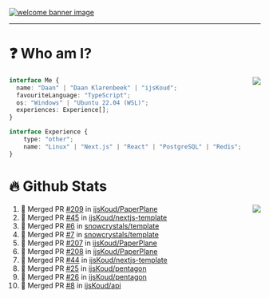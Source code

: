 <h1 align="center" style="display:none;"></h1>

<a href="https://ijskoud.dev/"><img src="https://cdn.ijskoud.dev/files/IIcds5oPKl.png" alt="welcome banner image" /></a>

---

# ❓ Who am I?

<img align="right" src="http://gh-stats.ijskoud.dev/api/top-langs?username=ijsKoud&cache_seconds=1800&layout=compact&hide_border=true&hide_rank=true&show_icons=true&theme=dark&title_color=ffffff&hide_border=true&locale=en" />

```typescript
interface Me {
  name: "Daan" | "Daan Klarenbeek" | "ijsKoud";
  favouriteLanguage: "TypeScript";
  os: "Windows" | "Ubuntu 22.04 (WSL)";
  experiences: Experience[];
}

interface Experience {
    type: "other";
    name: "Linux" | "Next.js" | "React" | "PostgreSQL" | "Redis";
}
```

# 🔥 Github Stats

<img align="right" src="http://gh-stats.ijskoud.dev/api? username=ijsKoud&cache_seconds=1800&hide_border=true&hide_rank=true&show_icons=true&theme=dark&title_color=ffffff&hide_border=true&locale=en">

<!--START_SECTION:activity-->
1. 🎉 Merged PR [#209](https://github.com/ijsKoud/PaperPlane/pull/209) in [ijsKoud/PaperPlane](https://github.com/ijsKoud/PaperPlane)
2. 🎉 Merged PR [#45](https://github.com/ijsKoud/nextjs-template/pull/45) in [ijsKoud/nextjs-template](https://github.com/ijsKoud/nextjs-template)
3. 🎉 Merged PR [#6](https://github.com/snowcrystals/template/pull/6) in [snowcrystals/template](https://github.com/snowcrystals/template)
4. 🎉 Merged PR [#7](https://github.com/snowcrystals/template/pull/7) in [snowcrystals/template](https://github.com/snowcrystals/template)
5. 🎉 Merged PR [#207](https://github.com/ijsKoud/PaperPlane/pull/207) in [ijsKoud/PaperPlane](https://github.com/ijsKoud/PaperPlane)
6. 🎉 Merged PR [#208](https://github.com/ijsKoud/PaperPlane/pull/208) in [ijsKoud/PaperPlane](https://github.com/ijsKoud/PaperPlane)
7. 🎉 Merged PR [#44](https://github.com/ijsKoud/nextjs-template/pull/44) in [ijsKoud/nextjs-template](https://github.com/ijsKoud/nextjs-template)
8. 🎉 Merged PR [#25](https://github.com/ijsKoud/pentagon/pull/25) in [ijsKoud/pentagon](https://github.com/ijsKoud/pentagon)
9. 🎉 Merged PR [#26](https://github.com/ijsKoud/pentagon/pull/26) in [ijsKoud/pentagon](https://github.com/ijsKoud/pentagon)
10. 🎉 Merged PR [#8](https://github.com/ijsKoud/api/pull/8) in [ijsKoud/api](https://github.com/ijsKoud/api)
<!--END_SECTION:activity-->

<h1 align="center" style="display:none;"></h1>
